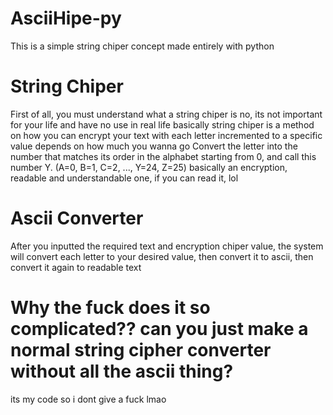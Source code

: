 # AsciiHipe-py

This is a simple string chiper concept made entirely with python

# String Chiper
First of all, you must understand what a string chiper is
no, its not important for your life and have no use in real life
basically string chiper is a method on how you can encrypt your text with each letter incremented to a specific value depends on how much you wanna go
Convert the letter into the number that matches its order in the alphabet starting from 0, and call this number Y.
(A=0, B=1, C=2, ..., Y=24, Z=25)
basically an encryption, readable and understandable one, if you can read it, lol

# Ascii Converter
After you inputted the required text and encryption chiper value, the system will convert each letter to your desired value, then convert it to ascii, then convert it again to readable text

# Why the fuck does it so complicated?? can you just make a normal string cipher converter without all the ascii thing?
its my code so i dont give a fuck lmao